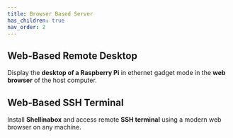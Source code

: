 ```yaml
---
title: Browser Based Server
has_children: true
nav_order: 2
---
```


## Web-Based Remote Desktop

Display the **desktop of a Raspberry Pi** in ethernet gadget mode in the **web browser** of the host computer.

## Web-Based SSH Terminal

Install **Shellinabox** and access remote **SSH terminal** using a modern web browser on any machine.

